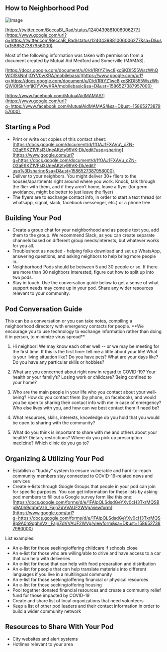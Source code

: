 How to Neighborhood Pod 
-----------------------

![Image](https://lh5.googleusercontent.com/6TNsey7W4V_q2b99SIDQzrKKs3VetOhkvXHHP0AJlCQGcEbspy00QCtt9K7p73SD8N2R1FCwaGCiJyDagteVWwaC-ZkcUYUfRIV-yOdbxjl66NTHNOELMiriI1z1zH361L29Jk0V)

[https://twitter.com/BeccaB\_Rad/status/1240439881006006277](https://www.google.com/url?q=https://twitter.com/BeccaB_Rad/status/1240439881006006277&sa=D&ust=1586527387956000)

Most of the following information was taken with permission from a
document created by Mutual Aid Medford and Somerville (MAMAS).

[https://docs.google.com/document/u/0/d/1RtYZ1wc8jxcSKDl555WszWhQWlOlSkNnfjIOYV0wXRA/mobilebasic](https://www.google.com/url?q=https://docs.google.com/document/u/0/d/1RtYZ1wc8jxcSKDl555WszWhQWlOlSkNnfjIOYV0wXRA/mobilebasic&sa=D&ust=1586527387957000) 

[https://www.facebook.com/MutualAidMAMAS/](https://www.google.com/url?q=https://www.facebook.com/MutualAidMAMAS/&sa=D&ust=1586527387957000) 

Starting a Pod
--------------

-   Print or write out copies of this contact sheet:
    [https://docs.google.com/document/d/1fOAJ1FXAVu\_cZN-O2qE9KZ1VFsl3UneAKzty99VK-Dk/edit?usp=sharing](https://www.google.com/url?q=https://docs.google.com/document/d/1fOAJ1FXAVu_cZN-O2qE9KZ1VFsl3UneAKzty99VK-Dk/edit?usp%3Dsharing&sa=D&ust=1586527387958000) 
-   Deliver to your neighbors. You might deliver 30+ fliers to the
    houses/apartments right around where you work. Knock, talk through
    the flier with them, and if they aren’t home, leave a flyer (for
    germ avoidance, might be better to just leave the flyer)
-   The flyers are to exchange contact info, in order to start a text
    thread (or whatsapp, signal, slack, facebook messenger, etc.) or a
    phone tree

Building Your Pod
-----------------

-   Create a group chat for your neighborhood and as people text you,
    add them to the group. We recommend Slack, as you can create
    separate channels based on different group needs/interests, but
    whatever works for you all.
-   Troubleshoot as needed - helping folks download and set up WhatsApp,
    answering questions, and asking neighbors to help bring more people
    in.
-   Neighborhood Pods should be between 5 and 30 people or so. If there
    are more than 30 neighbors interested, figure out how to split up
    into two pods.
-   Stay in touch. Use the conversation guide below to get a sense of
    what support needs may come up in your pod. Share any wider
    resources relevant to your community.

Pod Conversation Guide
----------------------

This can be a conversation or you can take notes, compiling a
neighborhood directory with emergency contacts for people. \*\*We
encourage you to use technology to exchange information rather than
doing it in person, to minimize virus spread\*\*

1.  Hi neighbor! We may know each other well -- or we may be meeting for
    the first time. If this is the first time: tell me a little about
    your life! What is your living situation like? Do you have pets?
    What are your days like? Do you have any particular skills or
    hobbies?

1.  What are you concerned about right now in regard to COVID-19? Your
    health or your family’s? Losing work or childcare? Being confined to
    your home?

1.  Who are the main people in your life who you contact about your
    well-being? How do you contact them (by phone, on facebook), and
    would you be open to sharing their contact info with me in case of
    emergency? Who else lives with you, and how can we best contact them
    if need be?

1.  What resources, skills, interests, knowledge do you hold that you
    would be open to sharing with the community?

1.  What do you think is important to share with me and others about
    your health? Dietary restrictions? Where do you pick up prescription
    medicine? Which clinic do you go to?

Organizing & Utilizing Your Pod
-------------------------------

-   Establish a “buddy” system to ensure vulnerable and hard-to-reach
    community members stay connected to COVID-19-related news and
    services
-   Create e-lists through Google Groups that people in your pod can
    join for specific purposes. You can get information for these lists
    by asking pod members to fill out a Google survey form like this
    one:
    [https://docs.google.com/forms/d/e/1FAIpQLSdsdGeYXv0cH3TxrMQSBp9A0h9dghnVzl\_FajnZdVVAUF2WVg/viewform](https://www.google.com/url?q=https://docs.google.com/forms/d/e/1FAIpQLSdsdGeYXv0cH3TxrMQSBp9A0h9dghnVzl_FajnZdVVAUF2WVg/viewform&sa=D&ust=1586527387960000)

List examples:

-   An e-list for those seeking/offering childcare if schools close
-   An e-list for those who are willing/able to drive and have access to
    a car that can help with deliveries
-   An e-list for those that can help with food preparation and
    distribution
-   An e-list for people that can help translate materials into
    different languages if you live in a multilingual community
-   An e-list for those seeking/offering financial or physical resources
-   An e-list for those seeking/offering housing
-   Pool together donated financial resources and create a community
    relief fund for those impacted by COVID-19
-   Create and share list of local organizations that need volunteers
-   Keep a list of other pod leaders and their contact information in
    order to build a wider community network

Resources to Share With Your Pod
--------------------------------

-   City websites and alert systems
-   Hotlines relevant to your area
